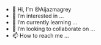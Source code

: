 - 👋 Hi, I’m @Aijazmagrey
- 👀 I’m interested in ...
- 🌱 I’m currently learning ...
- 💞️ I’m looking to collaborate on ...
- 📫 How to reach me ...

<!---
Aijazmagrey/Aijazmagrey is a ✨ special ✨ repository because its `README.md` (this file) appears on your GitHub profile.
You can click the Preview link to take a look at your changes.
--->
